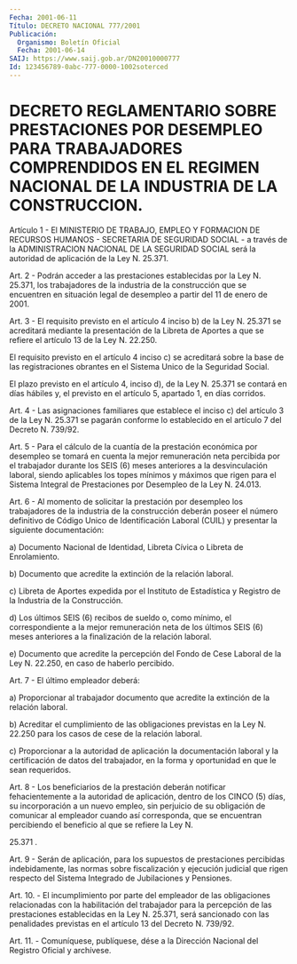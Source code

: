 ```yaml
---
Fecha: 2001-06-11
Título: DECRETO NACIONAL 777/2001
Publicación:
  Organismo: Boletín Oficial
  Fecha: 2001-06-14
SAIJ: https://www.saij.gob.ar/DN20010000777
Id: 123456789-0abc-777-0000-1002soterced
---
```

# DECRETO REGLAMENTARIO SOBRE PRESTACIONES POR DESEMPLEO PARA TRABAJADORES COMPRENDIDOS EN EL REGIMEN NACIONAL DE LA INDUSTRIA DE LA CONSTRUCCION.

<a id="1"></a>
Artículo  1  -  El  MINISTERIO  DE TRABAJO, EMPLEO Y FORMACION  DE RECURSOS HUMANOS - SECRETARIA DE  SEGURIDAD  SOCIAL - a través de la ADMINISTRACION NACIONAL DE LA SEGURIDAD SOCIAL  será  la autoridad de aplicación de la Ley N. 25.371.

<a id="2"></a>
Art. 2 - Podrán acceder a las prestaciones establecidas por la Ley N. 25.371, los trabajadores de la industria de la construcción que se encuentren en situación legal de desempleo a partir del  11  de enero de 2001.

<a id="3"></a>
Art.  3  - El requisito previsto en el artículo 4 inciso b) de la Ley N. 25.371 se acreditará mediante la presentación de la Libreta de Aportes  a  que  se  refiere  el artículo 13 de la Ley N. 22.250.

El requisito previsto en el artículo  4  inciso  c)  se acreditará sobre la base de las registraciones obrantes en el Sistema Unico de la Seguridad Social.

El plazo previsto en el artículo 4, inciso d), de la Ley N. 25.371 se  contará  en  días  hábiles  y, el previsto en el artículo  5, apartado 1, en días corridos.

<a id="4"></a>
Art. 4 - Las asignaciones familiares  que  establece el inciso c) del  artículo  3  de  la  Ley  N.  25.371 se pagarán  conforme  lo establecido en el artículo 7 del Decreto N. 739/92.

<a id="5"></a>
Art. 5 - Para el cálculo de la cuantía  de la prestación económica por  desempleo  se  tomará  en  cuenta la mejor  remuneración  neta percibida por el trabajador durante  los SEIS (6) meses anteriores a la desvinculación laboral, siendo aplicables los topes mínimos y máximos que rigen para el Sistema Integral  de Prestaciones por Desempleo de la Ley N. 24.013.

<a id="6"></a>
Art. 6 - Al momento de solicitar la prestación  por  desempleo los trabajadores de la industria de la construcción deberán  poseer  el número definitivo de Código Unico de Identificación Laboral (CUIL) y  presentar  la  siguiente documentación:

a) Documento Nacional de Identidad, Libreta Cívica o Libreta de Enrolamiento.

b) Documento que acredite  la  extinción  de  la  relación  laboral.

c)  Libreta  de Aportes expedida por el Instituto de Estadística  y Registro de la Industria de la Construcción.

d) Los últimos  SEIS  (6)  recibos  de  sueldo  o,  como mínimo, el correspondiente a la mejor remuneración neta de los  últimos  SEIS (6)  meses  anteriores  a  la  finalización  de la relación laboral.

e) Documento que acredite la percepción del Fondo  de  Cese Laboral de la Ley N. 22.250, en caso de haberlo percibido.

<a id="7"></a>
Art. 7 - El último empleador deberá:

a) Proporcionar al trabajador documento  que acredite  la  extinción de  la  relación  laboral.

b) Acreditar  el  cumplimiento de las obligaciones previstas en la Ley N. 22.250 para  los  casos  de  cese  de  la relación  laboral.

c)  Proporcionar  a  la  autoridad  de  aplicación la documentación laboral y la certificación de datos del trabajador,  en  la forma y oportunidad en que le sean requeridos.

<a id="8"></a>
Art.  8  -  Los  beneficiarios  de la prestación deberán notificar fehacientemente a la autoridad de  aplicación,  dentro de los CINCO (5) días, su incorporación a un nuevo empleo, sin  perjuicio  de su obligación de comunicar al empleador cuando así corresponda, que se encuentran percibiendo el beneficio al que se refiere la Ley N.

25.371 .

<a id="9"></a>
Art.  9 - Serán de aplicación, para los supuestos de prestaciones percibidas    indebidamente,   las  normas  sobre  fiscalización  y ejecución  judicial que rigen respecto  del  Sistema  Integrado  de Jubilaciones y Pensiones.

<a id="10"></a>
Art. 10. - El  incumplimiento  por  parte  del  empleador  de  las obligaciones  relacionadas  con la habilitación del trabajador para la percepción de las prestaciones establecidas en la Ley N. 25.371, será sancionado con las penalidades previstas en el artículo 13 del Decreto N. 739/92.

<a id="11"></a>
Art. 11. - Comuníquese, publíquese,  dése  a  la Dirección Nacional del Registro Oficial y archívese.